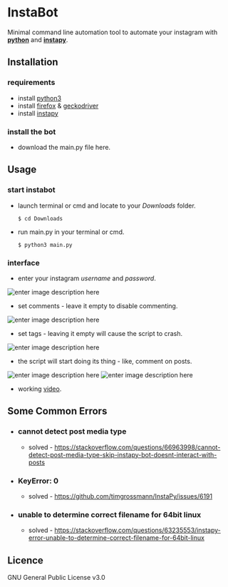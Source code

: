 # InstaBot

Minimal command line automation tool to automate your instagram with **[python](https://www.python.org/)** and **[instapy](https://instapy.org/)**.


## Installation

### requirements
- install [python3](https://www.python.org/) 
- install [firefox](https://www.mozilla.org/en-US/firefox/new/) & [geckodriver](https://github.com/mozilla/geckodriver/releases)
- install [instapy](https://instapy.org/)

### install the bot
- download the main.py file here.

## Usage
### start instabot
- launch terminal or cmd and locate to your *Downloads* folder.
	```console
	$ cd Downloads
	```
- run main.py in your terminal or cmd.
	```console
	$ python3 main.py
	```
### interface
- enter your instagram *username* and *password*.

![enter image description here](https://i.ibb.co/ctJXxFJ/Screenshot-from-2021-07-10-15-33-30.png)

- set comments - leave it empty to disable commenting.

![enter image description here](https://i.ibb.co/25DPcXm/Screenshot-from-2021-07-10-16-26-23.png)
- set tags - leaving it empty will cause the script to crash.

![enter image description here](https://i.ibb.co/FHynjjT/Screenshot-from-2021-07-10-16-29-50.png)

- the script will start doing its thing - like, comment on posts.

![enter image description here](https://i.ibb.co/kyNf5t5/Screenshot-from-2021-07-10-16-33-43.png)
![enter image description here](https://i.ibb.co/0cg4pWP/Screenshot-from-2021-07-10-16-34-59.png)

- working [video](https://drive.google.com/file/d/1oK6wDan_ZN6aGyFq7_pnoPG8VSRetm3D/view?usp=sharing).
## Some Common Errors

- ### cannot detect post media type
	- solved - https://stackoverflow.com/questions/66963998/cannot-detect-post-media-type-skip-instapy-bot-doesnt-interact-with-posts 

- ### KeyError: 0
	- solved - https://github.com/timgrossmann/InstaPy/issues/6191

- ### unable to determine correct filename for 64bit linux
	- solved - https://stackoverflow.com/questions/63235553/instapy-error-unable-to-determine-correct-filename-for-64bit-linux  

## Licence 
GNU General Public License v3.0


